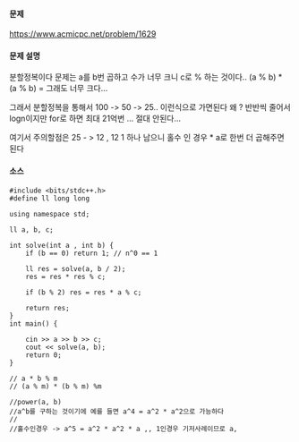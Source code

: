 #### 문제 
https://www.acmicpc.net/problem/1629


#### 문제 설명

분할정복이다 문제는 a를 b번 곱하고 수가 너무 크니 c로 % 하는 것이다..
(a % b) * (a % b) = 그래도 너무 크다...

그래서 분할정복을 통해서 100 -> 50 -> 25.. 이런식으로 가면된다 
왜 ? 반반씩 줄어서 logn이지만 for로 하면 최대 21억번 ... 절대 안된다...

여기서 주의할점은 25 - > 12 , 12 1 하나 남으니 홀수 인 경우 * a로 한번 더 곱해주면된다

#### 소스 

````
#include <bits/stdc++.h>
#define ll long long

using namespace std;

ll a, b, c;

int solve(int a , int b) {
	if (b == 0) return 1; // n^0 == 1

	ll res = solve(a, b / 2);
	res = res * res % c;

	if (b % 2) res = res * a % c;

	return res;
}
int main() {

	cin >> a >> b >> c;
	cout << solve(a, b);
	return 0;
}

// a * b % m 
// (a % m) * (b % m) %m 

//power(a, b)
//a^b를 구하는 것이기에 예를 들면 a^4 = a^2 * a^2으로 가능하다 
//
//홀수인경우 -> a^5 = a^2 * a^2 * a ,, 1인경우 기저사례이므로 a, 
````